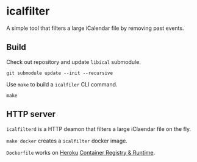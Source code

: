 icalfilter
==========

A simple tool that filters a large iCalendar file by removing past events.

Build
-----

Check out repository and update `libical` submodule.

    git submodule update --init --recursive

Use `make` to build a `icalfiler` CLI command.

    make

HTTP server
-----------

`icalfilterd` is a HTTP deamon that filters a large iClaendar file on the fly.

`make docker` creates a `icalfilter` docker image.

`Dockerfile` works on [Heroku](https://www.heroku.com) [Container Registry & Runtime](https://devcenter.heroku.com/articles/container-registry-and-runtime).
